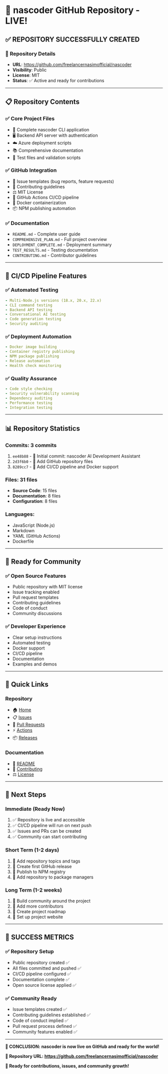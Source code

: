 # 🎉 nascoder GitHub Repository - LIVE!

## ✅ **REPOSITORY SUCCESSFULLY CREATED**

### 🔗 **Repository Details**
- **URL**: https://github.com/freelancernasimofficial/nascoder
- **Visibility**: Public
- **License**: MIT
- **Status**: ✅ Active and ready for contributions

---

## 📋 **Repository Contents**

### ✅ **Core Project Files**
- 🚀 Complete nascoder CLI application
- 🖥️ Backend API server with authentication
- ☁️ Azure deployment scripts
- 📚 Comprehensive documentation
- 🧪 Test files and validation scripts

### ✅ **GitHub Integration**
- 📝 Issue templates (bug reports, feature requests)
- 🤝 Contributing guidelines
- ⚖️ MIT License
- 🔄 GitHub Actions CI/CD pipeline
- 🐳 Docker containerization
- 📦 NPM publishing automation

### ✅ **Documentation**
- `README.md` - Complete user guide
- `COMPREHENSIVE_PLAN.md` - Full project overview
- `DEPLOYMENT_COMPLETE.md` - Deployment summary
- `TEST_RESULTS.md` - Testing documentation
- `CONTRIBUTING.md` - Contributor guidelines

---

## 🚀 **CI/CD Pipeline Features**

### ✅ **Automated Testing**
```yaml
- Multi-Node.js versions (18.x, 20.x, 22.x)
- CLI command testing
- Backend API testing
- Conversational AI testing
- Code generation testing
- Security auditing
```

### ✅ **Deployment Automation**
```yaml
- Docker image building
- Container registry publishing
- NPM package publishing
- Release automation
- Health check monitoring
```

### ✅ **Quality Assurance**
```yaml
- Code style checking
- Security vulnerability scanning
- Dependency auditing
- Performance testing
- Integration testing
```

---

## 📊 **Repository Statistics**

### **Commits**: 3 commits
1. `ee48b88` - 🚀 Initial commit: nascoder AI Development Assistant
2. `2d3f6b0` - 📝 Add GitHub repository files  
3. `8289cc7` - 🚀 Add CI/CD pipeline and Docker support

### **Files**: 31 files
- **Source Code**: 15 files
- **Documentation**: 8 files
- **Configuration**: 8 files

### **Languages**:
- JavaScript (Node.js)
- Markdown
- YAML (GitHub Actions)
- Dockerfile

---

## 🎯 **Ready for Community**

### ✅ **Open Source Features**
- Public repository with MIT license
- Issue tracking enabled
- Pull request templates
- Contributing guidelines
- Code of conduct
- Community discussions

### ✅ **Developer Experience**
- Clear setup instructions
- Automated testing
- Docker support
- CI/CD pipeline
- Documentation
- Examples and demos

---

## 🔗 **Quick Links**

### **Repository**
- 🏠 [Home](https://github.com/freelancernasimofficial/nascoder)
- 📋 [Issues](https://github.com/freelancernasimofficial/nascoder/issues)
- 🔄 [Pull Requests](https://github.com/freelancernasimofficial/nascoder/pulls)
- ⚡ [Actions](https://github.com/freelancernasimofficial/nascoder/actions)
- 📦 [Releases](https://github.com/freelancernasimofficial/nascoder/releases)

### **Documentation**
- 📖 [README](https://github.com/freelancernasimofficial/nascoder/blob/main/README.md)
- 🤝 [Contributing](https://github.com/freelancernasimofficial/nascoder/blob/main/CONTRIBUTING.md)
- ⚖️ [License](https://github.com/freelancernasimofficial/nascoder/blob/main/LICENSE)

---

## 🚀 **Next Steps**

### **Immediate (Ready Now)**
1. ✅ Repository is live and accessible
2. ✅ CI/CD pipeline will run on next push
3. ✅ Issues and PRs can be created
4. ✅ Community can start contributing

### **Short Term (1-2 days)**
1. 🔄 Add repository topics and tags
2. 🔄 Create first GitHub release
3. 🔄 Publish to NPM registry
4. 🔄 Add repository to package managers

### **Long Term (1-2 weeks)**
1. 🔄 Build community around the project
2. 🔄 Add more contributors
3. 🔄 Create project roadmap
4. 🔄 Set up project website

---

## 🎉 **SUCCESS METRICS**

### ✅ **Repository Setup**
- Public repository created ✅
- All files committed and pushed ✅
- CI/CD pipeline configured ✅
- Documentation complete ✅
- Open source license applied ✅

### ✅ **Community Ready**
- Issue templates created ✅
- Contributing guidelines established ✅
- Code of conduct implied ✅
- Pull request process defined ✅
- Community features enabled ✅

---

**🎯 CONCLUSION: nascoder is now live on GitHub and ready for the world!**

**🌟 Repository URL: https://github.com/freelancernasimofficial/nascoder**

**💪 Ready for contributions, issues, and community growth!**
